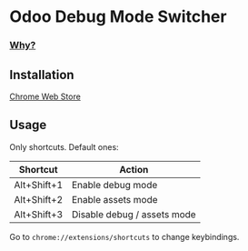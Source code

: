 # Odoo Debug Mode Switcher

### [Why?](https://www.odoo.com/documentation/15.0/applications/general/developer_mode.html#activate-through-the-url)

## Installation

[Chrome Web Store](https://chrome.google.com/webstore/detail/odoo-debug-mode-switcher/njeojmbiegejppppjmkbjpceppaogpbj)

## Usage

Only shortcuts. Default ones:

| Shortcut    | Action |
| ----------- | --- |
| Alt+Shift+1 | Enable debug mode  |
| Alt+Shift+2 | Enable assets mode |
| Alt+Shift+3 | Disable debug / assets mode |

Go to `chrome://extensions/shortcuts` to change keybindings.
